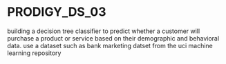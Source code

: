 # PRODIGY_DS_03
building a decision tree classifier to predict whether a customer will purchase a product or service based on their demographic and behavioral data. use a dataset such as bank marketing datset from the uci machine learning repository
